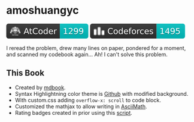 # amoshuangyc

<!-- [![amoshuangyc](https://img.shields.io/endpoint?url=https%3A%2F%2Fatcoder-badges.now.sh%2Fapi%2Fatcoder%2Fjson%2Famoshuangyc)](https://atcoder.jp/users/amoshuangyc)
[![amoshuangyc](https://img.shields.io/endpoint?url=https%3A%2F%2Fatcoder-badges.now.sh%2Fapi%2Fcodeforces%2Fjson%2Famoshuangyc)](https://codeforces.com/profile/amoshuangyc) -->

[![](./assets/atcoder_badge.svg)](https://atcoder.jp/users/amoshuangyc)
[![](./assets/codeforces_badge.svg)](https://codeforces.com/profile/amoshuangyc)

I reread the problem, drew many lines on paper, pondered for a moment, and scanned my codebook again... Ah! I can't solve this problem.

## This Book

* Created by [mdbook](https://github.com/rust-lang/mdBook).
* Syntax Highlightning color theme is [Github](https://github.com/highlightjs/highlight.js/blob/main/src/styles/github.css) with modified background.
* With custom.css adding `overflow-x: scroll` to code block.
* Customized the mathjax to allow writing in [AsciiMath](https://asciimath.org/).
* Rating badges created in prior using this [script](https://github.com/amoshyc/cp-codebook/blob/main/create_images.py).